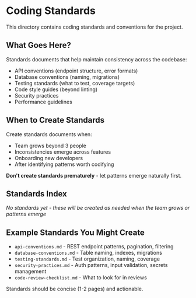 # Coding Standards

This directory contains coding standards and conventions for the project.

## What Goes Here?

Standards documents that help maintain consistency across the codebase:
- API conventions (endpoint structure, error formats)
- Database conventions (naming, migrations)
- Testing standards (what to test, coverage targets)
- Code style guides (beyond linting)
- Security practices
- Performance guidelines

## When to Create Standards

Create standards documents when:
- Team grows beyond 3 people
- Inconsistencies emerge across features
- Onboarding new developers
- After identifying patterns worth codifying

**Don't create standards prematurely** - let patterns emerge naturally first.

## Standards Index

*No standards yet - these will be created as needed when the team grows or patterns emerge*

## Example Standards You Might Create

- `api-conventions.md` - REST endpoint patterns, pagination, filtering
- `database-conventions.md` - Table naming, indexes, migrations
- `testing-standards.md` - Test organization, naming, coverage
- `security-practices.md` - Auth patterns, input validation, secrets management
- `code-review-checklist.md` - What to look for in reviews

Standards should be concise (1-2 pages) and actionable.
